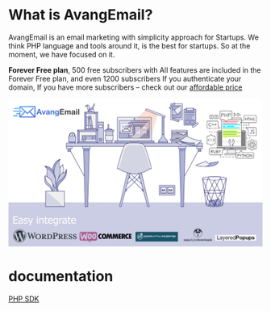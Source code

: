 # What is AvangEmail?

AvangEmail is an email marketing with simplicity approach for Startups. We think PHP language and tools around it, is the best for startups. So at the moment, we have focused on it.

**Forever Free plan**,
500 free subscribers with All features are included in the Forever Free plan, and even 1200 subscribers If you authenticate your domain,
 If you have more subscribers –  check out our [affordable price](https://avangemail.com/pricing)

![](https://raw.githubusercontent.com/avangemail/documentation/master/img/integrate.jpg)

# 

# documentation

[PHP SDK](https://github.com/avangdev/avang-php)